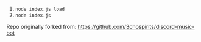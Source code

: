 1. `node index.js load`
2. `node index.js`

Repo originally forked from: <https://github.com/3chospirits/discord-music-bot>